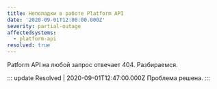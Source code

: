 ```yaml
---
title: Неполадки в работе Platform API
date: '2020-09-01T12:00:00.000Z'
severity: partial-outage
affectedsystems:
  - platform-api
resolved: true
---
```

Patform API на любой запрос отвечает 404. Разбираемся.

::: update Resolved | 2020-09-01T12:47:00.000Z
Проблема решена.
:::

<!--- language code: ru -->
